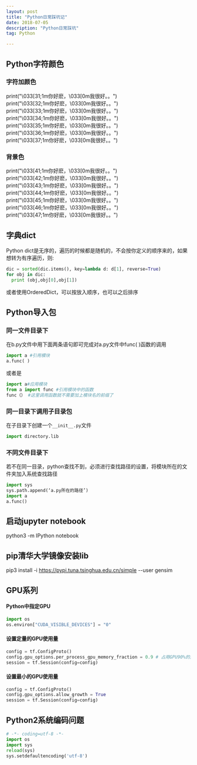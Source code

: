 ```yaml
---
layout: post
title: "Python日常踩坑记"
date: 2018-07-05 
description: "Python日常踩坑"
tag: Python  

---    
```



## Python字符颜色
### 字符加颜色
print("\033[31;1m你好麽，\033[0m我很好。。")  
print("\033[32;1m你好麽，\033[0m我很好。。")  
print("\033[33;1m你好麽，\033[0m我很好。。")  
print("\033[34;1m你好麽，\033[0m我很好。。")  
print("\033[35;1m你好麽，\033[0m我很好。。")  
print("\033[36;1m你好麽，\033[0m我很好。。")  
print("\033[37;1m你好麽，\033[0m我很好。。")  

### 背景色
print("\033[41;1m你好麽，\033[0m我很好。。")  
print("\033[42;1m你好麽，\033[0m我很好。。")  
print("\033[43;1m你好麽，\033[0m我很好。。")  
print("\033[44;1m你好麽，\033[0m我很好。。")  
print("\033[45;1m你好麽，\033[0m我很好。。")  
print("\033[46;1m你好麽，\033[0m我很好。。")  
print("\033[47;1m你好麽，\033[0m我很好。。")  



## 字典dict
Python dict是无序的，遍历的时候都是随机的，不会按你定义的顺序来的，如果想转为有序遍历，则:  
```python
dic = sorted(dic.items(), key=lambda d: d[1], reverse=True)
for obj in dic:
  print (obj,obj[0],obj[1])
```
或者使用OrderedDict，可以按放入顺序，也可以之后排序

## Python导入包

### 同一文件目录下
在b.py文件中用下面两条语句即可完成对a.py文件中func( )函数的调用
```python
import a #引用模块 
a.func( )
```
或者是
```python
import a#应用模块 
from a import func #引用模块中的函数 
func（） #这里调用函数就不需要加上模块名的前缀了
```
### 同一目录下调用子目录包
在子目录下创建一个`__init__.py`文件  
```python
import directory.lib
```
### 不同文件目录下
若不在同一目录，python查找不到，必须进行查找路径的设置，将模块所在的文件夹加入系统查找路径
```python
import sys 
sys.path.append(‘a.py所在的路径’) 
import a 
a.func()
```

## 启动jupyter notebook
python3 -m IPython notebook

## pip清华大学镜像安装lib
pip3 install -i https://pypi.tuna.tsinghua.edu.cn/simple --user gensim

## GPU系列
#### Python中指定GPU
```python
import os
os.environ["CUDA_VISIBLE_DEVICES"] = "0"
```
#### 设置定量的GPU使用量
```python
config = tf.ConfigProto() 
config.gpu_options.per_process_gpu_memory_fraction = 0.9 # 占用GPU90%的显存 
session = tf.Session(config=config)
```
#### 设置最小的GPU使用量
```python
config = tf.ConfigProto() 
config.gpu_options.allow_growth = True 
session = tf.Session(config=config)
```
## Python2系统编码问题
```python
# -*- coding=utf-8 -*-           
import os                        
import sys                       
reload(sys)                      
sys.setdefaultencoding('utf-8')                                  
```

